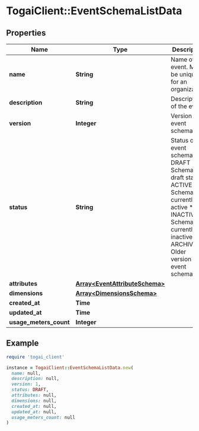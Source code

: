 # TogaiClient::EventSchemaListData

## Properties

| Name | Type | Description | Notes |
| ---- | ---- | ----------- | ----- |
| **name** | **String** | Name of the event. Must be unique for an organization. |  |
| **description** | **String** | Description of the event | [optional] |
| **version** | **Integer** | Version of event schema |  |
| **status** | **String** | Status of event schema * DRAFT - Schema is in draft state  * ACTIVE - Schema is currently active  * INACTIVE - Schema is currently inactive * ARCHIVED - Older version of event schema  | [optional] |
| **attributes** | [**Array&lt;EventAttributeSchema&gt;**](EventAttributeSchema.md) |  |  |
| **dimensions** | [**Array&lt;DimensionsSchema&gt;**](DimensionsSchema.md) |  | [optional] |
| **created_at** | **Time** |  | [optional] |
| **updated_at** | **Time** |  | [optional] |
| **usage_meters_count** | **Integer** |  | [optional] |

## Example

```ruby
require 'togai_client'

instance = TogaiClient::EventSchemaListData.new(
  name: null,
  description: null,
  version: 1,
  status: DRAFT,
  attributes: null,
  dimensions: null,
  created_at: null,
  updated_at: null,
  usage_meters_count: null
)
```

